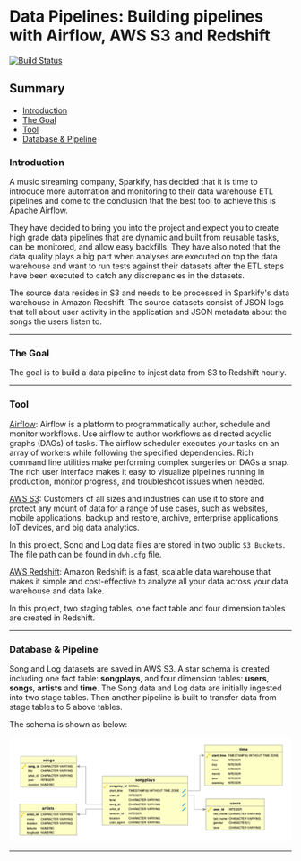 #  Data Pipelines: Building pipelines with Airflow, AWS S3 and Redshift

[![Build Status](https://travis-ci.org/joemccann/dillinger.svg?branch=master)](https://travis-ci.org/joemccann/dillinger)

## Summary
- [Introduction](#Introduction)
- [The Goal](#The-Goal)
- [Tool](#Tool)
- [Database & Pipeline](#Database-&-Pipeline)
### Introduction

A music streaming company, Sparkify, has decided that it is time to introduce more automation and monitoring to their data warehouse ETL pipelines and come to the conclusion that the best tool to achieve this is Apache Airflow.

They have decided to bring you into the project and expect you to create high grade data pipelines that are dynamic and built from reusable tasks, can be monitored, and allow easy backfills. They have also noted that the data quality plays a big part when analyses are executed on top the data warehouse and want to run tests against their datasets after the ETL steps have been executed to catch any discrepancies in the datasets.

The source data resides in S3 and needs to be processed in Sparkify's data warehouse in Amazon Redshift. The source datasets consist of JSON logs that tell about user activity in the application and JSON metadata about the songs the users listen to.
***
### The Goal
The goal is to build a data pipeline to injest data from S3 to Redshift hourly. 
***
### Tool
[Airflow](https://airflow.apache.org/): Airflow is a platform to programmatically author, schedule and monitor workflows. Use airflow to author workflows as directed acyclic graphs (DAGs) of tasks. The airflow scheduler executes your tasks on an array of workers while following the specified dependencies. Rich command line utilities make performing complex surgeries on DAGs a snap. The rich user interface makes it easy to visualize pipelines running in production, monitor progress, and troubleshoot issues when needed.

[AWS S3](https://aws.amazon.com/s3/): Customers of all sizes and industries can use it to store and protect any mount of data for a range of use cases, such as websites, mobile applications, backup and restore, archive, enterprise applications, IoT devices, and big data analytics. 

In this project, Song and Log data files are stored in two public ``S3 Buckets``. The file path can be found in ``dwh.cfg`` file.

[AWS Redshift](https://aws.amazon.com/redshift/): Amazon Redshift is a fast, scalable data warehouse that makes it simple and cost-effective to analyze all your data across your data warehouse and data lake.

In this project, two staging tables, one fact table and four dimension tables are created in Redshift.

***
### Database & Pipeline
Song and Log datasets are saved in AWS S3. A star schema is created including one fact table: **songplays**, and four dimension tables: **users**, **songs**, **artists** and **time**. The Song data and Log data are initially ingested into two stage tables. Then another pipeline is built to transfer data from stage tables to 5 above tables. 

The schema is shown as below:

![schema](./img/Schema.JPG)
***
